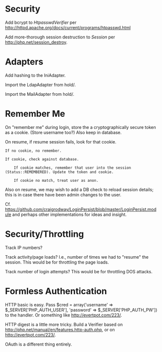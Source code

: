 # Security

Add bcrypt to _HtpasswdVerifier_ per <http://httpd.apache.org/docs/current/programs/htpasswd.html>

Add more-thorough session destruction to _Session_ per <http://php.net/session_destroy>.

# Adapters

Add hashing to the IniAdapter.

Import the LdapAdapter from hold/.

Import the MailAdapter from hold/.


# Remember Me

On "remember me" during login, store the a cryptographically secure token as a cookie. (Store username too?) Also keep in database.

On resume, if resume session fails, look for that cookie.

    If no cookie, no remember.

    If cookie, check against database.

        If cookie matches, remember that user into the session (Status::REMEMBERED). Update the token and cookie.

        If cookie no match, treat user as anon.

Also on resume, we may wish to add a DB check to reload session details; this is in case there have been admin changes to the user.

Cf. <https://github.com/craigrodway/LoginPersist/blob/master/LoginPersist.module> and perhaps other implementations for ideas and insight.

# Security/Throttling

Track IP numbers?

Track activity/page loads?  I.e., number of times we had to "resume" the session. This would be for throttling the page loads.

Track number of login attempts? This would be for throttling DOS attacks.

# Formless Authentication

HTTP basic is easy. Pass $cred = array('username' => $_SERVER['PHP_AUTH_USER'], 'password' => $_SERVER['PHP_AUTH_PW']) to the handler. Or something like <http://evertpot.com/223/>.

HTTP digest is a little more tricky. Build a Verifier based on <http://php.net/manual/en/features.http-auth.php>, or on <http://evertpot.com/223/>.

OAuth is a different thing entirely.
